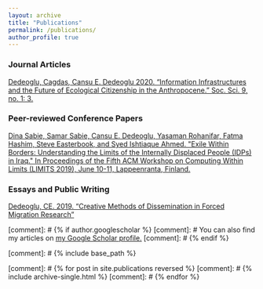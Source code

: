 ```yaml
---
layout: archive
title: "Publications"
permalink: /publications/
author_profile: true
---
```


### Journal Articles

[Dedeoglu, Cagdas, Cansu E. Dedeoglu 2020. “Information Infrastructures and the Future of Ecological Citizenship in the Anthropocene.” Soc. Sci. 9, no. 1: 3.](https://doi.org/10.3390/socsci9010003)

 

### Peer-reviewed Conference Papers

[Dina Sabie, Samar Sabie, Cansu E. Dedeoglu, Yasaman Rohanifar, Fatma Hashim, Steve Easterbook, and Syed Ishtiaque Ahmed. "Exile Within Borders: Understanding the Limits of the Internally Displaced People (IDPs) in Iraq." In Proceedings of the Fifth ACM Workshop on Computing Within Limits (LIMITS 2019), June 10-11, Lappeenranta, Finland.](https://doi.org/10.1145/3338103.3338104)

 

### Essays and Public Writing

[Dedeoglu, CE. 2019. “Creative Methods of Dissemination in Forced Migration Research”](https://espminetwork.com/cansu-e-dedoglu-dissemination-methods/)


[comment]: # {% if author.googlescholar %}
[comment]: #  You can also find my articles on <u><a href="{{author.googlescholar}}">my Google Scholar profile</a>.</u>
[comment]: # {% endif %}

[comment]: # {% include base_path %}

[comment]: # {% for post in site.publications reversed %}
[comment]: # {% include archive-single.html %}
[comment]: # {% endfor %}
